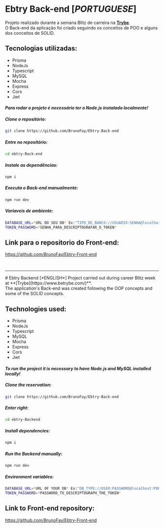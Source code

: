 # Ebtry Back-end [*PORTUGUESE*]
Projeto realizado durante a semana Blitz de carreira na **[Trybe](https://www.betrybe.com/)**.
<br/>
O Back-end da aplicação foi criado seguindo os conceitos de POO e alguns dos conceitos de SOLID.

## Tecnologias utilizadas:
- Prisma
- NodeJs
- Typescript
- MySQL
- Mocha
- Express
- Cors
- Jwt


#### *Para rodar o projeto é necessário ter o Node.js instalado localmente!*

##### Clone o repositório:
```bash
git clone https://github.com/BrunoFay/Ebtry-Back-end
```

##### Entre no repositório:
```bash
cd ebtry-Back-end
```

##### Instale as dependências:
```bash
npm i
```

##### Executa o Back-end manualmente:
```bash
npm run dev
```
##### Variaveis de ambiente:
```bash
DATABASE_URL=*URL DO SEU DB* Ex:"TIPO_DE_BANCO://USUARIO:SENHA@localhost:PORTA/Ebtry"
TOKEN_PASSWORD=*SENHA_PARA_DESCRIPTOGRAFAR_O_TOKEN*
```
## Link para o repositorio do Front-end:
https://github.com/BrunoFay/Ebtry-Front-end

<br/>
<hr/>
# Ebtry Backend [*ENGLISH*]
Project carried out during career Blitz week at **[Trybe](https://www.betrybe.com/)**.
<br/>
The application's Back-end was created following the OOP concepts and some of the SOLID concepts.

## Technologies used:
- Prisma
- NodeJs
- Typescript
- MySQL
- Mocha
- Express
- Cors
- Jwt


#### *To run the project it is necessary to have Node.js and MySQL installed locally!*

##### Clone the reservation:
```bash
git clone https://github.com/BrunoFay/Ebtry-Back-end
```

##### Enter right:
```bash
cd ebtry-Backend
```

##### Install dependencies:
```bash
npm i
```

##### Run the Backend manually:
```bash
npm run dev
```
##### Environment variables:
```bash
DATABASE_URL=*URL OF YOUR DB* Ex:"DB_TYPE://USER:PASSWORD@localhost:PORT/Ebtry"
TOKEN_PASSWORD=*PASSWORD_TO_DESCRIPTOGRAPH_THE_TOKEN*
```
## Link to Front-end repository:
https://github.com/BrunoFay/Ebtry-Front-end
